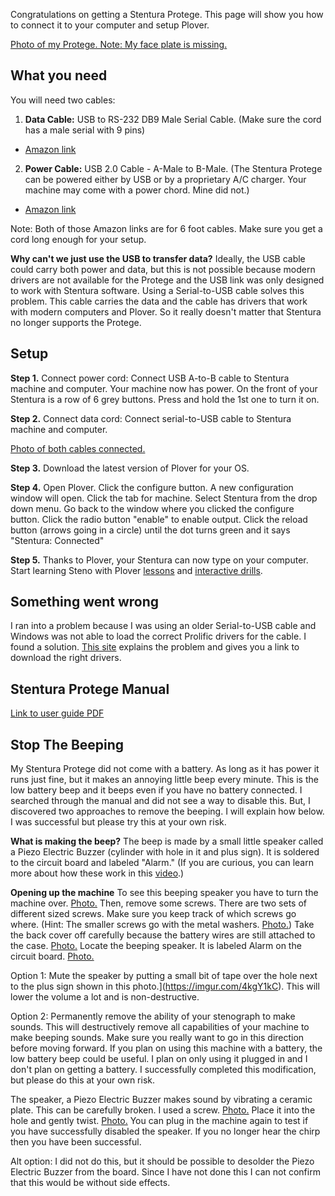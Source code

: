 Congratulations on getting a Stentura Protege. This page will show you how to connect it to your computer and setup Plover. 

[Photo of my Protege. Note: My face plate is missing.](https://imgur.com/vKbiTOJ)

## What you need

You will need two cables:

1. **Data Cable:** 
USB to RS-232 DB9 Male Serial Cable. (Make sure the cord has a male serial with 9 pins)
- [Amazon link](http://a.co/9KWXIMP)
2. **Power Cable:**
USB 2.0 Cable - A-Male to B-Male. (The Stentura Protege can be powered either by USB or by a proprietary A/C charger. Your machine may come with a power chord. Mine did not.)
- [Amazon link](http://a.co/fQDbqWD)

Note: Both of those Amazon links are for 6 foot cables. Make sure you get a cord long enough for your setup.

**Why can't we just use the USB to transfer data?**
Ideally, the USB cable could carry both power and data, but this is not possible because modern drivers are not available for the Protege and the USB link was only designed to work with Stentura software. Using a Serial-to-USB cable solves this problem. This cable carries the data and the cable has drivers that work with modern computers and Plover. So it really doesn't matter that Stentura no longer supports the Protege. 

## Setup

**Step 1.** 
Connect power cord: Connect USB A-to-B cable to Stentura machine and computer. Your machine now has power. On the front of your Stentura is a row of 6 grey buttons. Press and hold the 1st one to turn it on. 

**Step 2.**
Connect data cord: Connect serial-to-USB cable to Stentura machine and computer. 

[Photo of both cables connected.](https://imgur.com/wGc9y4p)

**Step 3.** 
Download the latest version of Plover for your OS.

**Step 4.**
Open Plover. Click the configure button. A new configuration window will open. Click the tab for machine. Select Stentura from the drop down menu. Go back to the window where you clicked the configure button. Click the radio button "enable" to enable output. Click the reload button (arrows going in a circle) until the dot turns green and it says "Stentura: Connected"

**Step 5.**
Thanks to Plover, your Stentura can now type on your computer. Start learning Steno with Plover [lessons](https://sites.google.com/site/ploverdoc/lesson-1-fingers-and-keys) and [interactive drills](http://stenoknight.com/plover/haxeploverlearn/). 

## Something went wrong

I ran into a problem because I was using an older Serial-to-USB cable and Windows was not able to load the correct Prolific drivers for the cable. I found a solution. [This site](http://www.totalcardiagnostics.com/support/Knowledgebase/Article/View/92/20/prolific-usb-to-serial-fix-official-solution-to-code-10-error) explains the problem and gives you a link to download the right drivers. 

## Stentura Protege Manual

[Link to user guide PDF](http://www.stenograph.com/content/files/documents/Stentura%20Protege%20User%20Guide.pdf)

## Stop The Beeping

My Stentura Protege did not come with a battery. As long as it has power it runs just fine, but it makes an annoying little beep every minute. This is the low battery beep and it beeps even if you have no battery connected. I searched through the manual and did not see a way to disable this. But, I discovered two approaches to remove the beeping. I will explain how below. I was successful but please try this at your own risk.

**What is making the beep?** The beep is made by a small little speaker called a Piezo Electric Buzzer (cylinder with hole in it and plus sign). It is soldered to the circuit board and labeled "Alarm." (If you are curious, you can learn more about how these work in this [video](https://www.youtube.com/watch?v=77h1JhD9Syw).)

**Opening up the machine** To see this beeping speaker you have to turn the machine over. [Photo.](https://imgur.com/a/0WPYP) Then, remove some screws. There are two sets of different sized screws. Make sure you keep track of which screws go where. (Hint: The smaller screws go with the metal washers. [Photo.](https://imgur.com/P0RR4dy)) Take the back cover off carefully because the battery wires are still attached to the case. [Photo.](https://imgur.com/kTWBKbM) Locate the beeping speaker. It is labeled Alarm on the circuit board. [Photo.](https://imgur.com/4kgY1kC) 
 
Option 1: Mute the speaker by putting a small bit of tape over the hole next to the plus sign shown in this photo.](https://imgur.com/4kgY1kC). This will lower the volume a lot and is non-destructive. 

Option 2: Permanently remove the ability of your stenograph to make sounds. This will destructively remove all capabilities of your machine to make beeping sounds. Make sure you really want to go in this direction before moving forward. If you plan on using this machine with a battery, the low battery beep could be useful. I plan on only using it plugged in and I don't plan on getting a battery. I successfully completed this modification, but please do this at your own risk. 

The speaker, a Piezo Electric Buzzer makes sound by vibrating a ceramic plate. This can be carefully broken. I used a screw. [Photo.](https://imgur.com/a/BRrsZ) Place it into the hole and gently twist. [Photo.](https://imgur.com/a/mQI5H) You can plug in the machine again to test if you have successfully disabled the speaker. If you no longer hear the chirp then you have been successful.  

Alt option: I did not do this, but it should be possible to desolder the Piezo Electric Buzzer from the board. Since I have not done this I can not confirm that this would be without side effects.